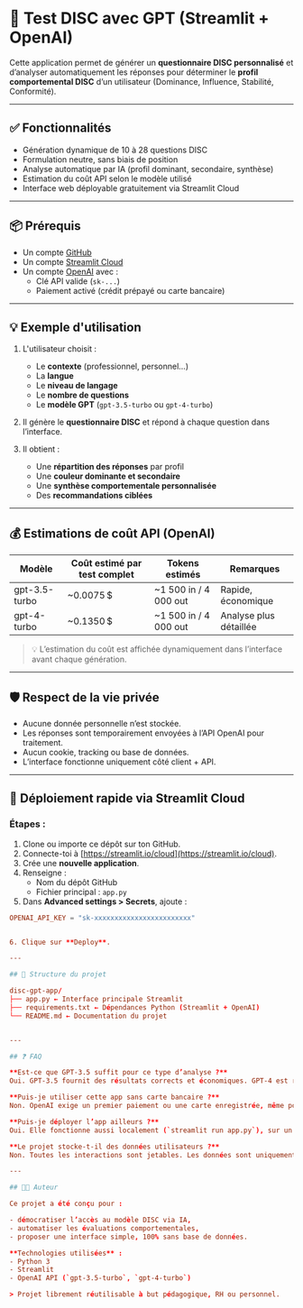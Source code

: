 # 🧠 Test DISC avec GPT (Streamlit + OpenAI)

Cette application permet de générer un **questionnaire DISC personnalisé** et d’analyser automatiquement les réponses pour déterminer le **profil comportemental DISC** d’un utilisateur (Dominance, Influence, Stabilité, Conformité).

---

## ✅ Fonctionnalités

- Génération dynamique de 10 à 28 questions DISC
- Formulation neutre, sans biais de position
- Analyse automatique par IA (profil dominant, secondaire, synthèse)
- Estimation du coût API selon le modèle utilisé
- Interface web déployable gratuitement via Streamlit Cloud

---

## 📦 Prérequis

- Un compte [GitHub](https://github.com)
- Un compte [Streamlit Cloud](https://streamlit.io/cloud)
- Un compte [OpenAI](https://platform.openai.com) avec :
  - Clé API valide (`sk-...`)
  - Paiement activé (crédit prépayé ou carte bancaire)

---

## 💡 Exemple d'utilisation

1. L'utilisateur choisit :
   - Le **contexte** (professionnel, personnel…)
   - La **langue**
   - Le **niveau de langage**
   - Le **nombre de questions**
   - Le **modèle GPT** (`gpt-3.5-turbo` ou `gpt-4-turbo`)

2. Il génère le **questionnaire DISC** et répond à chaque question dans l’interface.

3. Il obtient :
   - Une **répartition des réponses** par profil
   - Une **couleur dominante et secondaire**
   - Une **synthèse comportementale personnalisée**
   - Des **recommandations ciblées**

---

## 💰 Estimations de coût API (OpenAI)

| Modèle         | Coût estimé par test complet | Tokens estimés          | Remarques              |
|----------------|------------------------------|--------------------------|-------------------------|
| gpt-3.5-turbo  | ~0.0075 $                    | ~1 500 in / 4 000 out    | Rapide, économique      |
| gpt-4-turbo    | ~0.1350 $                    | ~1 500 in / 4 000 out    | Analyse plus détaillée  |

> 💡 L’estimation du coût est affichée dynamiquement dans l’interface avant chaque génération.

---

## 🛡️ Respect de la vie privée

- Aucune donnée personnelle n’est stockée.
- Les réponses sont temporairement envoyées à l’API OpenAI pour traitement.
- Aucun cookie, tracking ou base de données.
- L’interface fonctionne uniquement côté client + API.

---

## 🚀 Déploiement rapide via Streamlit Cloud

### Étapes :

1. Clone ou importe ce dépôt sur ton GitHub.
2. Connecte-toi à [https://streamlit.io/cloud](https://streamlit.io/cloud).
3. Crée une **nouvelle application**.
4. Renseigne :
   - Nom du dépôt GitHub
   - Fichier principal : `app.py`
5. Dans **Advanced settings > Secrets**, ajoute :

```toml
OPENAI_API_KEY = "sk-xxxxxxxxxxxxxxxxxxxxxxxx"


6. Clique sur **Deploy**.

---

## 📁 Structure du projet

disc-gpt-app/
├── app.py ← Interface principale Streamlit
├── requirements.txt ← Dépendances Python (Streamlit + OpenAI)
└── README.md ← Documentation du projet


---

## ❓ FAQ

**Est-ce que GPT-3.5 suffit pour ce type d’analyse ?**  
Oui. GPT-3.5 fournit des résultats corrects et économiques. GPT-4 est recommandé pour une synthèse plus fluide.

**Puis-je utiliser cette app sans carte bancaire ?**  
Non. OpenAI exige un premier paiement ou une carte enregistrée, même pour utiliser les modèles les moins chers.

**Puis-je déployer l’app ailleurs ?**  
Oui. Elle fonctionne aussi localement (`streamlit run app.py`), sur un serveur personnel ou en conteneur Docker.

**Le projet stocke-t-il des données utilisateurs ?**  
Non. Toutes les interactions sont jetables. Les données sont uniquement envoyées à l’API, puis perdues.

---

## 👨‍💻 Auteur

Ce projet a été conçu pour :

- démocratiser l’accès au modèle DISC via IA,
- automatiser les évaluations comportementales,
- proposer une interface simple, 100% sans base de données.

**Technologies utilisées** :
- Python 3
- Streamlit
- OpenAI API (`gpt-3.5-turbo`, `gpt-4-turbo`)

> Projet librement réutilisable à but pédagogique, RH ou personnel.
